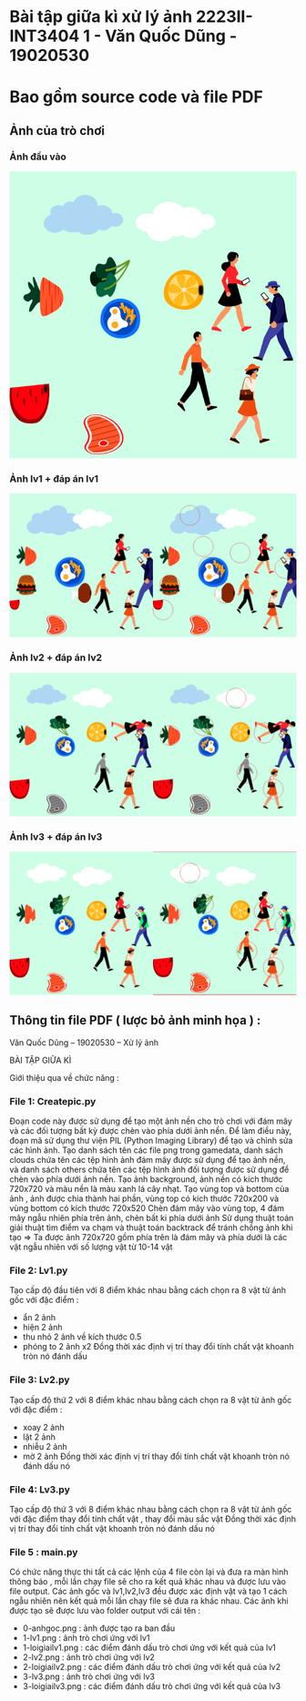 # Bài tập giữa kì xử lý ảnh 2223II- INT3404 1 - Văn Quốc Dũng - 19020530
# Bao gồm source code và file PDF
## Ảnh của trò chơi
### Ảnh đầu vào
![alt](https://github.com/dungchivas722/xla-midterm/blob/main/gamedata/anhshow.png)
### Ảnh lv1 + đáp án lv1
![alt](https://github.com/dungchivas722/xla-midterm/blob/main/gamedata/dapan1.png)
### Ảnh lv2 + đáp án lv2
![alt](https://github.com/dungchivas722/xla-midterm/blob/main/gamedata/dapan2.png)
### Ảnh lv3 + đáp án lv3
![alt](https://github.com/dungchivas722/xla-midterm/blob/main/gamedata/dapan3.png)
## Thông tin file PDF ( lược bỏ ảnh minh họa ) :
Văn Quốc Dũng – 19020530 – Xử lý ảnh 

BÀI TẬP GIỮA KÌ

Giới thiệu qua về chức năng :
### File 1: Createpic.py
Đoạn code này được sử dụng để tạo một ảnh nền cho trò chơi với đám mây và các đối tượng bất kỳ được chèn vào phía dưới ảnh nền. Để làm điều này, đoạn mã sử dụng thư viện PIL (Python Imaging Library) để tạo và chỉnh sửa các hình ảnh.
Tạo danh sách tên các file png trong gamedata, danh sách clouds chứa tên các tệp hình ảnh đám mây được sử dụng để tạo ảnh nền, và danh sách others chứa tên các tệp hình ảnh đối tượng được sử dụng để chèn vào phía dưới ảnh nền.
Tạo ảnh background, ảnh nền có kích thước 720x720 và màu nền là màu xanh lá cây nhạt.
Tạo vùng top và bottom của ảnh , ảnh được chia thành hai phần, vùng top có kích thước 720x200 và vùng bottom có kích thước 720x520
Chèn đám mây vào vùng top, 4 đám mây ngẫu nhiên phía trên ảnh, chèn bất ki phía dưới ảnh
Sử dụng thuật toán giải thuật tìm điểm va chạm và thuật toán backtrack để tránh chồng ảnh khi tạo
=>	Ta được ảnh 720x720 gồm phía trên là đám mây và phía dưới là các vật ngẫu nhiên với số lượng vật từ 10-14 vật
### File 2: Lv1.py
Tạo cấp độ đầu tiên với 8 điểm khác nhau bằng cách chọn ra 8 vật từ ảnh gốc với đặc điểm :
-	ẩn 2 ảnh
-	hiện 2 ảnh
-	thu nhỏ 2 ảnh về kích thước 0.5
-	phóng to 2 ảnh x2
Đồng thời xác định vị trí thay đổi tính chất vật khoanh tròn nó đánh dấu
### File 3: Lv2.py
Tạo cấp độ thứ 2 với 8 điểm khác nhau bằng cách chọn ra 8 vật từ ảnh gốc với đặc điểm :
-	xoay 2 ảnh
-	lật 2 ảnh
-	nhiễu 2 ảnh
-	mờ 2 ảnh
Đồng thời xác định vị trí thay đổi tính chất vật khoanh tròn nó đánh dấu nó 
### File 4: Lv3.py
Tạo cấp độ thứ 3 với 8 điểm khác nhau bằng cách chọn ra 8 vật từ ảnh gốc với đặc điểm thay đổi tính chất vật , thay đổi màu sắc vật
Đồng thời xác định vị trí thay đổi tính chất vật khoanh tròn nó đánh dấu nó
### File 5 : main.py
Có chức năng thực thi tất cả các lệnh của 4 file còn lại và đưa ra màn hình thông báo , mỗi lần chạy file sẽ cho ra kết quả khác nhau và được lưu vào file output. Các ảnh gốc và lv1,lv2,lv3 đều được xác định vật và tạo 1 cách ngẫu nhiên nên kết quả mỗi lần chạy file sẽ đưa ra khác nhau.
Các ảnh khi được tạo sẽ được lưu vào folder output với cái tên :
-	0-anhgoc.png : ảnh được tạo ra ban đầu
-	1-lv1.png : ảnh trò chơi ứng với lv1
-	1-loigiailv1.png : các điểm đánh dấu trò chơi ứng với kết quả của lv1
-	2-lv2.png : ảnh trò chơi ứng với lv2
-	2-loigiailv2.png : các điểm đánh dấu trò chơi ứng với kết quả của lv2
-	3-lv3.png : ảnh trò chơi ứng với lv3
-	3-loigiailv3.png : các điểm đánh dấu trò chơi ứng với kết quả của lv3
 
